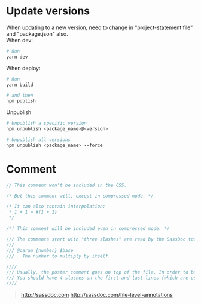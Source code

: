 # Update versions
When updating to a new version, need to change in "project-statement file" and "package.json" also.
<br />
When dev:
```bash
# Run
yarn dev
```

When deploy:
```bash
# Run
yarn build

# and then
npm publish
```

Unpublish
```bash
# Unpublish a specific version
npm unpublish <package_name>@<version>

# Unpublish all versions
npm unpublish <package_name> --force
```

# Comment
```scss
// This comment won't be included in the CSS.

/* But this comment will, except in compressed mode. */

/* It can also contain interpolation:
 * 1 + 1 = #{1 + 1} 
 */

/*! This comment will be included even in compressed mode. */

/// The comments start with "three slashes" are read by the SassDoc tool
///
/// @param {number} $base
///   The number to multiply by itself.

////
/// Usually, the poster comment goes on top of the file. In order to be parsed as a poster, it has to be prefixed by ////.
/// You should have 4 slashes on the first and last lines (which are usually empty lines), and any number of slashes in between (3, 4, 5…).
////  
```
> http://sassdoc.com
> http://sassdoc.com/file-level-annotations